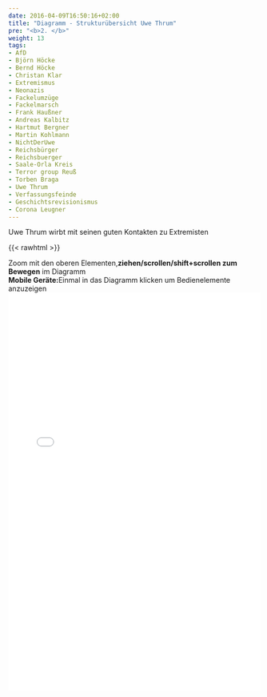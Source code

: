```yaml
---
date: 2016-04-09T16:50:16+02:00
title: "Diagramm - Strukturübersicht Uwe Thrum"
pre: "<b>2. </b>"
weight: 13
tags:
- AfD
- Björn Höcke
- Bernd Höcke
- Christan Klar
- Extremismus
- Neonazis
- Fackelumzüge
- Fackelmarsch
- Frank Haußner
- Andreas Kalbitz
- Hartmut Bergner
- Martin Kohlmann
- NichtDerUwe
- Reichsbürger
- Reichsbuerger
- Saale-Orla Kreis
- Terror group Reuß
- Torben Braga
- Uwe Thrum
- Verfassungsfeinde
- Geschichtsrevisionismus
- Corona Leugner
---
```


Uwe Thrum wirbt mit seinen guten Kontakten zu Extremisten

{{< rawhtml >}}

  <p class="speshal-fancy-custom">
    Zoom mit den oberen Elementen,<strong>ziehen/scrollen/shift+scrollen zum Bewegen</strong> im Diagramm<br><strong>Mobile Geräte:</strong>Einmal in das Diagramm klicken um Bedienelemente anzuzeigen
<iframe frameborder="0" style="width:100%;height:795px;" src="/mindmap.html"><br>

  </p>
  
  

{{< /rawhtml >}}


